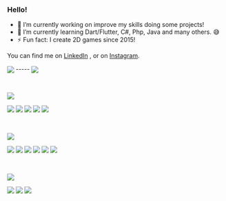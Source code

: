 ### Hello!


<!-- **matheusAparicio/matheusAparicio** is a ✨ _special_ ✨ repository because its `README.md` (this file) appears on your GitHub profile. -->

- 🔭 I’m currently working on improve my skills doing some projects!
- 🌱 I’m currently learning Dart/Flutter, C#, Php, Java and many others. 😅
- ⚡ Fun fact: I create 2D games since 2015!


<!DOCTYPE html>
<html>
<head>
  <link rel="stylesheet" href="https://cdnjs.cloudflare.com/ajax/libs/font-awesome/4.7.0/css/font-awesome.min.css">
</head>
  
  
<body>
  
 <!-- Actual text -->
  You can find me on <a href="https://www.linkedin.com/in/matheusaps/">LinkedIn</a> , or on <a href="https://www.instagram.com/math.apr/">Instagram</a>.

<div class="row">
  <img align="center" src="https://github-readme-stats.vercel.app/api/?username=matheusAparicio&theme=dark"/>
  -----
  <img align="center" src="https://github-readme-stats.vercel.app/api/top-langs/?username=matheusAparicio&theme=dark"/>
</div>
    
<p>&nbsp;</p> 
    
</body>

</html>

![](https://img.shields.io/badge/Code-informational?style=for-the-badge&logoColor=white&color=999999)

![](https://img.shields.io/badge/Python-informational?style=for-the-badge&logo=python&logoColor=white&color=2bbc8a)
![](https://img.shields.io/badge/CSharp-informational?style=for-the-badge&logo=csharp&logoColor=white&color=2bbc8a)
![](https://img.shields.io/badge/C++-informational?style=for-the-badge&logo=cplusplus&logoColor=white&color=2bbc8a)
![](https://img.shields.io/badge/Flutter-informational?style=for-the-badge&logo=flutter&logoColor=white&color=2bbc8a)
![](https://img.shields.io/badge/Javascript-informational?style=for-the-badge&logo=javascript&logoColor=white&color=2bbc8a)

<p>&nbsp;</p>

![](https://img.shields.io/badge/Tools-informational?style=for-the-badge&logoColor=white&color=999999)

![](https://img.shields.io/badge/MySql-informational?style=for-the-badge&logo=mysql&logoColor=white&color=2bbc8a)
![](https://img.shields.io/badge/SQLite-informational?style=for-the-badge&logo=mysql&logoColor=white&color=2bbc8a)
![](https://img.shields.io/badge/PostgreSQL-informational?style=for-the-badge&logo=postgresql&logoColor=white&color=2bbc8a)
![](https://img.shields.io/badge/Firebird-informational?style=for-the-badge&logo=firebird&logoColor=white&color=2bbc8a)
![](https://img.shields.io/badge/DBeaver-informational?style=for-the-badge&logo=dbeaver&logoColor=white&color=2bbc8a)
![](https://img.shields.io/badge/Unity-informational?style=for-the-badge&logo=unity&logoColor=white&color=2bbc8a)

<p>&nbsp;</p>

![](https://img.shields.io/badge/Editors-informational?style=for-the-badge&logoColor=white&color=999999)

![](https://img.shields.io/badge/VSCode-informational?style=for-the-badge&logo=visualstudio&logoColor=white&color=2bbc8a)
![](https://img.shields.io/badge/VisualStudio-informational?style=for-the-badge&logo=visualstudio&logoColor=white&color=2bbc8a)
![](https://img.shields.io/badge/PyCharm-informational?style=for-the-badge&logo=pycharm&logoColor=white&color=2bbc8a)

